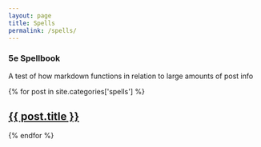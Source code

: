 ```yaml
---
layout: page
title: Spells
permalink: /spells/
---
```


### 5e Spellbook

A test of how markdown functions in relation to large amounts of post info


<div class="spells">
	{% for post in site.categories['spells'] %}
		<article class="post">
			<h1><a href="{{ site.baseurl }}{{ post.url }}">{{ post.title }}</a></h1>
		</article>
	{% endfor %}
</div>
